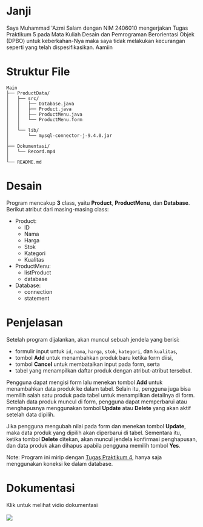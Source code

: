 # Janji
Saya Muhammad 'Azmi Salam dengan NIM 2406010 mengerjakan Tugas Praktikum 5 pada Mata Kuliah Desain dan Pemrograman Berorientasi Objek (DPBO) untuk keberkahan-Nya maka saya tidak melakukan kecurangan seperti yang telah dispesifikasikan. Aamiin

# Struktur File
```
Main
├── ProductData/
│   ├── src/
│   │   ├── Database.java
│   │   ├── Product.java
│   │   ├── ProductMenu.java
│   │   └── ProductMenu.form
│   │   
│   └── lib/
│       └── mysql-connector-j-9.4.0.jar
│
├── Dokumentasi/
│   └── Record.mp4
│
└── README.md
```

# Desain
Program mencakup __3__ class, yaitu __Product__, __ProductMenu__, dan __Database__. Berikut atribut dari masing-masing class:
- Product:
  - ID
  - Nama
  - Harga   
  - Stok
  - Kategori
  - Kualitas
- ProductMenu:
  - listProduct
  - database
- Database:
  - connection
  - statement

# Penjelasan
Setelah program dijalankan, akan muncul sebuah jendela yang berisi:
- formulir input untuk `id`, `nama`, `harga`, `stok`, `kategori`, dan `kualitas`,
- tombol __Add__ untuk menambahkan produk baru ketika form diisi,
- tombol __Cancel__ untuk membatalkan input pada form, serta
- tabel yang menampilkan daftar produk dengan atribut-atribut tersebut.

Pengguna dapat mengisi form lalu menekan tombol __Add__ untuk menambahkan data produk ke dalam tabel. Selain itu, pengguna juga bisa memilih salah satu produk pada tabel untuk menampilkan detailnya di form. Setelah data produk muncul di form, pengguna dapat memperbarui atau menghapusnya menggunakan tombol __Update__ atau __Delete__ yang akan aktif setelah data dipilih.

Jika pengguna mengubah nilai pada form dan menekan tombol __Update__, maka data produk yang dipilih akan diperbarui di tabel. Sementara itu, ketika tombol __Delete__ ditekan, akan muncul jendela konfirmasi penghapusan, dan data produk akan dihapus apabila pengguna memilih tombol __Yes__.

Note:
Program ini mirip dengan [Tugas Praktikum 4](https://github.com/zicofarry/TP4DPBO2425C2), hanya saja menggunakan koneksi ke dalam database.

# Dokumentasi
<div>
    <a>Klik untuk melihat vidio dokumentasi</a><br><br>
    <a href="https://youtu.be/yxzMiZ1A3Ds"><img src="https://img.shields.io/badge/YouTube-%23FF0000.svg?style=for-the-badge&logo=YouTube&logoColor=white" /></a>
</div>